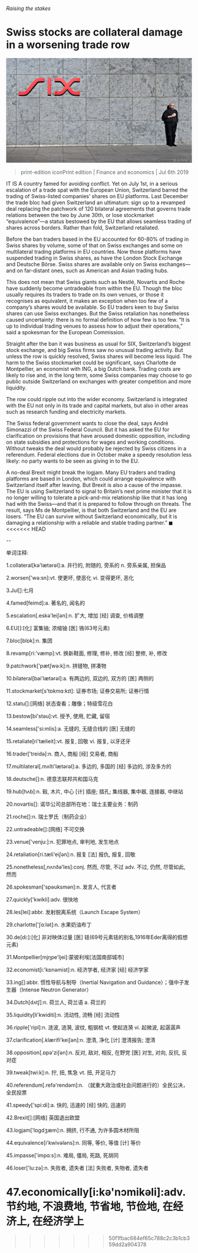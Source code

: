 ###### Raising the stakes

# Swiss stocks are collateral damage in a worsening trade row 

![image](images/20190706_FNP503.jpg) 

> print-edition iconPrint edition | Finance and economics | Jul 6th 2019 

IT IS A country famed for avoiding conflict. Yet on July 1st, in a serious escalation of a trade spat with the European Union, Switzerland barred the trading of Swiss-listed companies’ shares on EU platforms. Last December the trade bloc had given Switzerland an ultimatum: sign up to a revamped deal replacing the patchwork of 120 bilateral agreements that governs trade relations between the two by June 30th, or lose stockmarket “equivalence”—a status bestowed by the EU that allows seamless trading of shares across borders. Rather than fold, Switzerland retaliated. 

Before the ban traders based in the EU accounted for 60-80% of trading in Swiss shares by volume, some of that on Swiss exchanges and some on multilateral trading platforms in EU countries. Now those platforms have suspended trading in Swiss shares, as have the London Stock Exchange and Deutsche Börse. Swiss shares are available only on Swiss exchanges—and on far-distant ones, such as American and Asian trading hubs. 

This does not mean that Swiss giants such as Nestlé, Novartis and Roche have suddenly become untradeable from within the EU. Though the bloc usually requires its traders to trade on its own venues, or those it recognises as equivalent, it makes an exception when too few of a company’s shares would be available. So EU traders keen to buy Swiss shares can use Swiss exchanges. But the Swiss retaliation has nonetheless caused uncertainty: there is no formal definition of how few is too few. “It is up to individual trading venues to assess how to adjust their operations,” said a spokesman for the European Commission. 

Straight after the ban it was business as usual for SIX, Switzerland’s biggest stock exchange, and big Swiss firms saw no unusual trading activity. But unless the row is quickly resolved, Swiss shares will become less liquid. The harm to the Swiss stockmarket could be significant, says Charlotte de Montpellier, an economist with ING, a big Dutch bank. Trading costs are likely to rise and, in the long term, some Swiss companies may choose to go public outside Switzerland on exchanges with greater competition and more liquidity. 

The row could ripple out into the wider economy. Switzerland is integrated with the EU not only in its trade and capital markets, but also in other areas such as research funding and electricity markets. 

The Swiss federal government wants to close the deal, says André Simonazzi of the Swiss Federal Council. But it has asked the EU for clarification on provisions that have aroused domestic opposition, including on state subsidies and protections for wages and working conditions. Without tweaks the deal would probably be rejected by Swiss citizens in a referendum. Federal elections due in October make a speedy resolution less likely: no party wants to be seen as giving in to the EU. 

A no-deal Brexit might break the logjam. Many EU traders and trading platforms are based in London, which could arrange equivalence with Switzerland itself after leaving. But Brexit is also a cause of the impasse. The EU is using Switzerland to signal to Britain’s next prime minister that it is no longer willing to tolerate a pick-and-mix relationship like that it has long had with the Swiss—and that it is prepared to follow through on threats. The result, says Ms de Montpellier, is that both Switzerland and the EU are losers. “The EU can survive without Switzerland economically, but it is damaging a relationship with a reliable and stable trading partner.” ◼ 
<<<<<<< HEAD

-- 

 单词注释:

1.collateral[kә'lætәrәl]:a. 并行的, 附随的, 旁系的 n. 旁系亲属, 担保品 

2.worsen['wә:sn]:vt. 使更坏, 使恶化 vi. 变得更坏, 恶化 

3.Jul[]:七月 

4.famed[feimd]:a. 著名的, 闻名的 

5.escalation[.eskә'leiʃәn]:n. 扩大, 增加 [经] 调查, 价格调整 

6.EU[]:[化] 富集铀; 浓缩铀 [医] 铕(63号元素) 

7.bloc[blɒk]:n. 集团 

8.revamp[ri:'væmp]:vt. 换新鞋面, 修理, 修补, 修改 [经] 整修, 补, 修改 

9.patchwork['pætʃwә:k]:n. 拼缝物, 拼凑物 

10.bilateral[bai'lætәrәl]:a. 有两边的, 双边的, 双方的 [医] 两侧的 

11.stockmarket[s'tɒkmɑ:kɪt]: 证券市场; 证券交易所; 证券行情 

12.statu[]:[网络] 状态查看；雕像；特级雪花白 

13.bestow[bi'stәu]:vt. 授予, 使用, 贮藏, 留宿 

14.seamless['si:mlis]:a. 无缝的, 无缝合线的 [医] 无缝的 

15.retaliate[ri'tælieit]:vt. 报复, 回敬 vi. 报复, 以牙还牙 

16.trader['treidә]:n. 商人, 商船 [经] 交易者, 商船 

17.multilateral[.mʌlti'lætәrәl]:a. 多边的, 多国的 [经] 多边的, 涉及多方的 

18.deutsche[]:n. 德意志联邦共和国马克 

19.hub[hʌb]:n. 毂, 木片, 中心 [计] 插座; 插孔; 集线器, 集中器, 连接器, 中继站 

20.novartis[]: 诺华公司总部所在地：瑞士主要业务：制药 

21.roche[]:n. 瑞士罗氏（制药企业） 

22.untradeable[]:[网络] 不可交换 

23.venue['venju:]:n. 犯罪地点, 审判地, 发生地点 

24.retaliation[ri.tæli'eiʃәn]:n. 报复 [法] 报仇, 报复, 回敬 

25.nonetheless[,nʌnðә'les]:conj. 然而, 尽管, 不过 adv. 不过, 仍然, 尽管如此, 然而 

26.spokesman['spәuksmәn]:n. 发言人, 代言者 

27.quickly['kwikli]:adv. 很快地 

28.les[lei]:abbr. 发射脱离系统（Launch Escape System） 

29.charlotte['ʃɑ:lәt]:n. 水果奶油布丁 

30.de[di:]:[化] 非对映体过量 [医] 铥(69号元素铥的别名,1916年Eder离得的假想元素) 

31.Montpellier[mjŋpe'ljei]:蒙彼利埃[法国南部城市] 

32.economist[i:'kɒnәmist]:n. 经济学者, 经济家 [经] 经济学家 

33.ing[]:abbr. 惯性导航与制导（Inertial Navigation and Guidance）；强中子发生器（Intense Neutron Generator） 

34.Dutch[dʌtʃ]:n. 荷兰人, 荷兰语 a. 荷兰的 

35.liquidity[li'kwiditi]:n. 流动性, 流畅 [经] 流动性 

36.ripple['ripl]:n. 涟波, 涟漪, 波纹, 粗钢梳 vt. 使起涟漪 vi. 起微波, 起潺潺声 

37.clarification[.klærifi'keiʃәn]:n. 澄清, 净化 [计] 澄清报告; 澄清 

38.opposition[.ɒpә'ziʃәn]:n. 反对, 敌对, 相反, 在野党 [医] 对生, 对向, 反抗, 反对症 

39.tweak[twi:k]:n. 拧, 扭, 焦急 vt. 扭, 开足马力 

40.referendum[.refә'rendәm]:n. （就重大政治或社会问题进行的）全民公决，全民投票 

41.speedy['spi:di]:a. 快的, 迅速的 [经] 快的, 迅速的 

42.Brexit[]:[网络] 英国退出欧盟 

43.logjam['lɒgdʒæm]:n. 拥挤, 行不通, 为许多圆木材所阻 

44.equivalence[i'kwivәlәns]:n. 同等, 等价, 等值 [计] 等价 

45.impasse['impɑ:s]:n. 难局, 僵局, 死路, 死胡同 

46.loser['lu:zә]:n. 失败者, 遗失者 [法] 失败者, 失物者, 遗失者 

47.economically[i:kә'nɔmikәli]:adv. 节约地, 不浪费地, 节省地, 节俭地, 在经济上, 在经济学上 
=======
>>>>>>> 50f1fbac684ef65c788c2c3b1cb359dd2a904378

